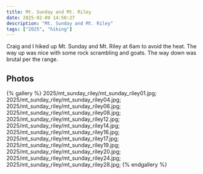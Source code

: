 ```yaml
---
title: Mt. Sunday and Mt. Riley
date: 2025-02-09 14:50:27
description: "Mt. Sunday and Mt. Riley"
tags: ["2025", "hiking"]
---
```


Craig and I hiked up Mt. Sunday and Mt. Riley at 6am to avoid the heat. The way up was nice with some rock scrambling and goats. The way down was brutal per the range.

## Photos

{% gallery %}
2025/mt_sunday_riley/mt_sunday_riley01.jpg;
2025/mt_sunday_riley/mt_sunday_riley04.jpg;
2025/mt_sunday_riley/mt_sunday_riley06.jpg;
2025/mt_sunday_riley/mt_sunday_riley08.jpg;
2025/mt_sunday_riley/mt_sunday_riley12.jpg;
2025/mt_sunday_riley/mt_sunday_riley14.jpg;
2025/mt_sunday_riley/mt_sunday_riley16.jpg;
2025/mt_sunday_riley/mt_sunday_riley17.jpg;
2025/mt_sunday_riley/mt_sunday_riley19.jpg;
2025/mt_sunday_riley/mt_sunday_riley20.jpg;
2025/mt_sunday_riley/mt_sunday_riley24.jpg;
2025/mt_sunday_riley/mt_sunday_riley28.jpg;
{% endgallery %}

